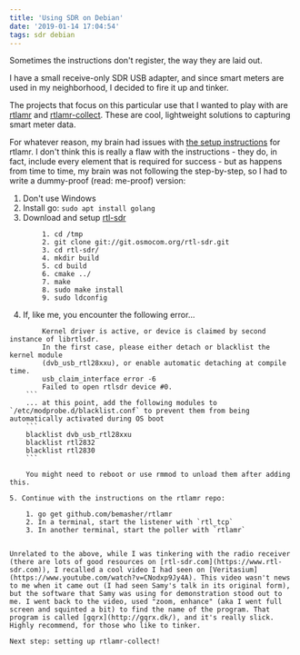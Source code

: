 ```yaml
---
title: 'Using SDR on Debian'
date: '2019-01-14 17:04:54'
tags: sdr debian
---
```


Sometimes the instructions don't register, the way they are laid out.

I have a small receive-only SDR USB adapter, and since smart meters are used in my neighborhood, I decided to fire it up and tinker.

The projects that focus on this particular use that I wanted to play with are [rtlamr](https://github.com/bemasher/rtlamr) and [rtlamr-collect](https://github.com/bemasher/rtlamr-collect). These are cool, lightweight solutions to capturing smart meter data.

For whatever reason, my brain had issues with [the setup instructions](https://github.com/bemasher/rtlamr/blob/master/README.md) for rtlamr. I don't think this is really a flaw with the instructions - they do, in fact, include every element that is required for success - but as happens from time to time, my brain was not following the step-by-step, so I had to write a dummy-proof (read: me-proof) version:

1. Don't use Windows
2. Install go: `sudo apt install golang`
3. Download and setup [rtl-sdr](https://osmocom.org/projects/rtl-sdr/wiki/Rtl-sdr)
```
		1. cd /tmp
		2. git clone git://git.osmocom.org/rtl-sdr.git
		3. cd rtl-sdr/
		4. mkdir build
		5. cd build
		6. cmake ../
		7. make
		8. sudo make install
		9. sudo ldconfig
```
4. If, like me, you encounter the following error...
```
		Kernel driver is active, or device is claimed by second instance of librtlsdr.
		In the first case, please either detach or blacklist the kernel module
		(dvb_usb_rtl28xxu), or enable automatic detaching at compile time.
		usb_claim_interface error -6
		Failed to open rtlsdr device #0.
    ```
    ... at this point, add the following modules to `/etc/modprobe.d/blacklist.conf` to prevent them from being automatically activated during OS boot
    ```
    blacklist dvb_usb_rtl28xxu
    blacklist rtl2832
    blacklist rtl2830
    ```

    You might need to reboot or use rmmod to unload them after adding this.

5. Continue with the instructions on the rtlamr repo:
```
		1. go get github.com/bemasher/rtlamr
		2. In a terminal, start the listener with `rtl_tcp`
		3. In another terminal, start the poller with `rtlamr`
```

Unrelated to the above, while I was tinkering with the radio receiver (there are lots of good resources on [rtl-sdr.com](https://www.rtl-sdr.com)), I recalled a cool video I had seen on [Veritasium](https://www.youtube.com/watch?v=CNodxp9Jy4A). This video wasn't news to me when it came out (I had seen Samy's talk in its original form), but the software that Samy was using for demonstration stood out to me. I went back to the video, used "zoom, enhance" (aka I went full screen and squinted a bit) to find the name of the program. That program is called [gqrx](http://gqrx.dk/), and it's really slick. Highly recommend, for those who like to tinker.

Next step: setting up rtlamr-collect!
